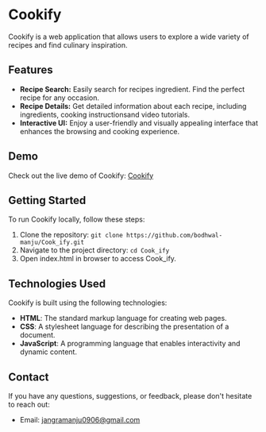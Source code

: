 # Cookify

Cookify is a web application that allows users to explore a wide variety of recipes and find culinary inspiration.

## Features

- **Recipe Search:** Easily search for recipes ingredient. Find the perfect recipe for any occasion.
- **Recipe Details:** Get detailed information about each recipe, including ingredients, cooking instructionsand video tutorials.
- **Interactive UI:** Enjoy a user-friendly and visually appealing interface that enhances the browsing and cooking experience.

## Demo

Check out the live demo of Cookify: [Cookify](https://cookify-seven.vercel.app/)

<!-- ## Screenshots

![Home Page](screenshots/home-page.png)
![Recipe Details](screenshots/recipe-details.png)
![Search Results](screenshots/search-results.png) -->

## Getting Started

To run Cookify locally, follow these steps:

1. Clone the repository: `git clone https://github.com/bodhwal-manju/Cook_ify.git`
2. Navigate to the project directory: `cd Cook_ify`
5. Open index.html in browser to access Cook_ify.

## Technologies Used

Cookify is built using the following technologies:

- **HTML**: The standard markup language for creating web pages.
- **CSS**: A stylesheet language for describing the presentation of a document.
- **JavaScript**: A programming language that enables interactivity and dynamic content.


## Contact

If you have any questions, suggestions, or feedback, please don't hesitate to reach out:

- Email: [jangramanju0906@gmail.com](mailto:jangramanju0906@gmail.com)
